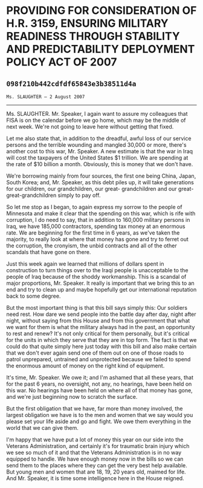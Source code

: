 # PROVIDING FOR CONSIDERATION OF H.R. 3159, ENSURING MILITARY READINESS  THROUGH STABILITY AND PREDICTABILITY DEPLOYMENT POLICY ACT OF 2007
## `098f210b442cdfdf65843e3b38511d4a`
`Ms. SLAUGHTER — 2 August 2007`

---


Ms. SLAUGHTER. Mr. Speaker, I again want to assure my colleagues that 
FISA is on the calendar before we go home, which may be the middle of 
next week. We're not going to leave here without getting that fixed.

Let me also state that, in addition to the dreadful, awful loss of 
our service persons and the terrible wounding and mangled 30,000 or 
more, there's another cost to this war, Mr. Speaker. A new estimate is 
that the war in Iraq will cost the taxpayers of the United States $1 
trillion. We are spending at the rate of $10 billion a month. 
Obviously, this is money that we don't have.

We're borrowing mainly from four sources, the first one being China, 
Japan, South Korea; and, Mr. Speaker, as this debt piles up, it will 
take generations for our children, our grandchildren, our great-
grandchildren and our great-great-grandchildren simply to pay off.

So let me stop as I began, to again express my sorrow to the people 
of Minnesota and make it clear that the spending on this war, which is 
rife with corruption, I do need to say, that in addition to 160,000 
military persons in Iraq, we have 185,000 contractors, spending tax 
money at an enormous rate. We are beginning for the first time in 6 
years, as we've taken the majority, to really look at where that money 
has gone and try to ferret out the corruption, the cronyism, the unbid 
contracts and all of the other scandals that have gone on there.

Just this week again we learned that millions of dollars spent in 
construction to turn things over to the Iraqi people is unacceptable to 
the people of Iraq because of the shoddy workmanship. This is a scandal 
of major proportions, Mr. Speaker. It really is important that we bring 
this to an end and try to clean up and maybe hopefully get our 
international reputation back to some degree.

But the most important thing is that this bill says simply this: Our 
soldiers need rest. How dare we send people into the battle day after 
day, night after night, without saying from this House and from this 
government that what we want for them is what the military always had 
in the past, an opportunity to rest and renew? It's not only critical 
for them personally, but it's critical for the units in which they 
serve that they are in top form. The fact is that we could do that 
quite simply here just today with this bill and also make certain that 
we don't ever again send one of them out on one of those roads to 
patrol unprepared, untrained and unprotected because we failed to spend 
the enormous amount of money on the right kind of equipment.

It's time, Mr. Speaker. We owe it; and I'm ashamed that all these 
years, that for the past 6 years, no oversight, not any, no hearings, 
have been held on this war. No hearings have been held on where all of 
that money has gone, and we're just beginning now to scratch the 
surface.

But the first obligation that we have, far more than money involved, 
the largest obligation we have is to the men and women that we say 
would you please set your life aside and go and fight. We owe them 
everything in the world that we can give them.

I'm happy that we have put a lot of money this year on our side into 
the Veterans Administration, and certainly it's for traumatic brain 
injury which we see so much of it and that the Veterans Administration 
is in no way equipped to handle. We have enough money now in the bills 
so we can send them to the places where they can get the very best help 
available. But young men and women that are 18, 19, 20 years old, 
maimed for life. And Mr. Speaker, it is time some intelligence here in 
the House reigned.